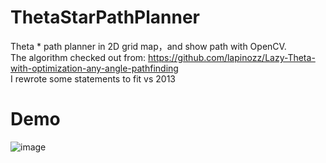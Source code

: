 # ThetaStarPathPlanner
Theta * path planner in 2D grid map，and show path with OpenCV.  
The algorithm checked out from: https://github.com/lapinozz/Lazy-Theta-with-optimization-any-angle-pathfinding   
I rewrote some statements to fit vs 2013  

# Demo
![image](https://github.com/JasonAxm/ThetaStarPathPlanner/blob/master/LazyThetaStar/demo.png)
